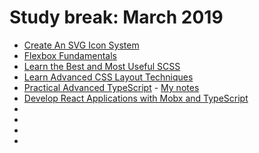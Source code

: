 # Study break: March 2019

- [Create An SVG Icon System](https://egghead.io/courses/create-an-svg-icon-system)
- [Flexbox Fundamentals](https://egghead.io/lessons/flexbox-using-flexbox-in-websites-and-applications)
- [Learn the Best and Most Useful SCSS](https://egghead.io/lessons/css-write-custom-functions-with-the-scss-function-directive)
- [Learn Advanced CSS Layout Techniques](https://egghead.io/lessons/css-control-image-aspect-ratio-using-css)
- [Practical Advanced TypeScript](https://egghead.io/courses/practical-advanced-typescript) - [My notes](https://github.com/eowino/practical-advanced-typescript)
- [Develop React Applications with Mobx and TypeScript](https://egghead.io/courses/develop-react-applications-with-mobx-and-typescript)
- []()
- []()
- []()
- []()
